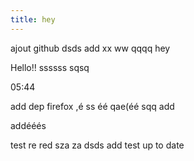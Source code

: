 ```yaml
---
title: hey
---
```

ajout github dsds add xx ww qqqq hey

Hello!! ssssss
sqsq

05:44

add dep firefox ,é ss éé qae(éé sqq add

addééés

test re red
sza
za dsds
add test up to date